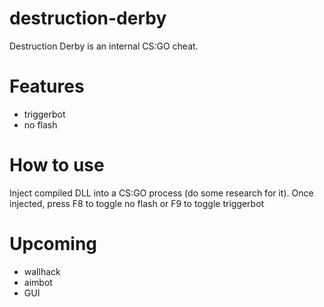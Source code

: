 # destruction-derby

Destruction Derby is an internal CS:GO cheat.

# Features
- triggerbot
- no flash

# How to use
Inject compiled DLL into a CS:GO process (do some research for it). Once injected, press F8 to toggle no flash or F9 to toggle triggerbot

# Upcoming
- wallhack
- aimbot
- GUI
